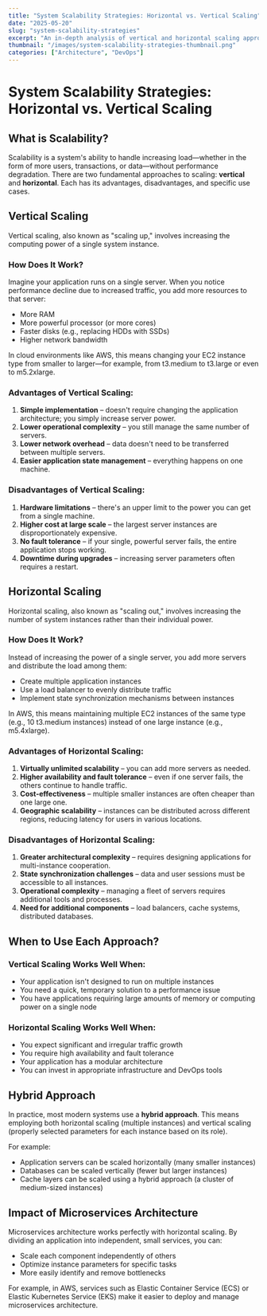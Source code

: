 ```yaml
---
title: "System Scalability Strategies: Horizontal vs. Vertical Scaling"
date: "2025-05-20"
slug: "system-scalability-strategies"
excerpt: "An in-depth analysis of vertical and horizontal scaling approaches for modern systems, their advantages, disadvantages, and when to use each strategy."
thumbnail: "/images/system-scalability-strategies-thumbnail.png"
categories: ["Architecture", "DevOps"]
---
```


# System Scalability Strategies: Horizontal vs. Vertical Scaling

## What is Scalability?

Scalability is a system's ability to handle increasing load—whether in the form of more users, transactions, or data—without performance degradation. There are two fundamental approaches to scaling: **vertical** and **horizontal**. Each has its advantages, disadvantages, and specific use cases.

## Vertical Scaling

Vertical scaling, also known as "scaling up," involves increasing the computing power of a single system instance.

### How Does It Work?

Imagine your application runs on a single server. When you notice performance decline due to increased traffic, you add more resources to that server:

- More RAM
- More powerful processor (or more cores)
- Faster disks (e.g., replacing HDDs with SSDs)
- Higher network bandwidth

In cloud environments like AWS, this means changing your EC2 instance type from smaller to larger—for example, from t3.medium to t3.large or even to m5.2xlarge.

### Advantages of Vertical Scaling:

1. **Simple implementation** – doesn't require changing the application architecture; you simply increase server power.
2. **Lower operational complexity** – you still manage the same number of servers.
3. **Lower network overhead** – data doesn't need to be transferred between multiple servers.
4. **Easier application state management** – everything happens on one machine.

### Disadvantages of Vertical Scaling:

1. **Hardware limitations** – there's an upper limit to the power you can get from a single machine.
2. **Higher cost at large scale** – the largest server instances are disproportionately expensive.
3. **No fault tolerance** – if your single, powerful server fails, the entire application stops working.
4. **Downtime during upgrades** – increasing server parameters often requires a restart.

## Horizontal Scaling

Horizontal scaling, also known as "scaling out," involves increasing the number of system instances rather than their individual power.

### How Does It Work?

Instead of increasing the power of a single server, you add more servers and distribute the load among them:

- Create multiple application instances
- Use a load balancer to evenly distribute traffic
- Implement state synchronization mechanisms between instances

In AWS, this means maintaining multiple EC2 instances of the same type (e.g., 10 t3.medium instances) instead of one large instance (e.g., m5.4xlarge).

### Advantages of Horizontal Scaling:

1. **Virtually unlimited scalability** – you can add more servers as needed.
2. **Higher availability and fault tolerance** – even if one server fails, the others continue to handle traffic.
3. **Cost-effectiveness** – multiple smaller instances are often cheaper than one large one.
4. **Geographic scalability** – instances can be distributed across different regions, reducing latency for users in various locations.

### Disadvantages of Horizontal Scaling:

1. **Greater architectural complexity** – requires designing applications for multi-instance cooperation.
2. **State synchronization challenges** – data and user sessions must be accessible to all instances.
3. **Operational complexity** – managing a fleet of servers requires additional tools and processes.
4. **Need for additional components** – load balancers, cache systems, distributed databases.

## When to Use Each Approach?

### Vertical Scaling Works Well When:

- Your application isn't designed to run on multiple instances
- You need a quick, temporary solution to a performance issue
- You have applications requiring large amounts of memory or computing power on a single node

### Horizontal Scaling Works Well When:

- You expect significant and irregular traffic growth
- You require high availability and fault tolerance
- Your application has a modular architecture
- You can invest in appropriate infrastructure and DevOps tools

## Hybrid Approach

In practice, most modern systems use a **hybrid approach**. This means employing both horizontal scaling (multiple instances) and vertical scaling (properly selected parameters for each instance based on its role).

For example:

- Application servers can be scaled horizontally (many smaller instances)
- Databases can be scaled vertically (fewer but larger instances)
- Cache layers can be scaled using a hybrid approach (a cluster of medium-sized instances)

## Impact of Microservices Architecture

Microservices architecture works perfectly with horizontal scaling. By dividing an application into independent, small services, you can:

- Scale each component independently of others
- Optimize instance parameters for specific tasks
- More easily identify and remove bottlenecks

For example, in AWS, services such as Elastic Container Service (ECS) or Elastic Kubernetes Service (EKS) make it easier to deploy and manage microservices architecture.